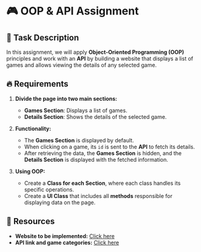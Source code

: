 # 🎮 OOP & API Assignment

## 📌 **Task Description**
In this assignment, we will apply **Object-Oriented Programming (OOP)** principles and work with an **API** by building a website that displays a list of games and allows viewing the details of any selected game.

## 🔥 **Requirements**
1. **Divide the page into two main sections:**
   - **Games Section**: Displays a list of games.
   - **Details Section**: Shows the details of the selected game.

2. **Functionality:**
   - The **Games Section** is displayed by default.
   - When clicking on a game, its `id` is sent to the **API** to fetch its details.
   - After retrieving the data, the **Games Section** is hidden, and the **Details Section** is displayed with the fetched information.

3. **Using OOP:**
   - Create a **Class for each Section**, where each class handles its specific operations.
   - Create a **UI Class** that includes all **methods** responsible for displaying data on the page.

## 🔗 **Resources**
- **Website to be implemented:** [Click here](https://bit.ly/453PP2Q)
- **API link and game categories:** [Click here](https://docs.google.com/presentation/d/1p4dE7NxLzBKG7gSVVSsXIka2objHY8LY/edit?usp=drive_link&ouid=114184392183206726759&rtpof=true&)




